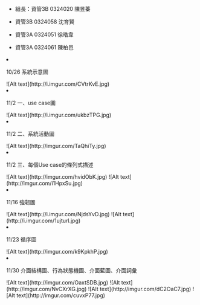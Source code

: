 <ul>
<li><p>組長：資管3B 0324020 陳昱蓁</p></li>
<li><p>資管3B 0324058 沈育賢</p></li>
<li><p>資管3A 0324051 徐皓韋</p></li>
<li><p>資管3A 0324061 陳柏邑</p></li>
</ul>
<li><p>10/26 系統示意圖</p></li>
![Alt text](http://i.imgur.com/CVtrKvE.jpg)
<li><p>11/2 一、use case圖</p></li>
![Alt text](http://i.imgur.com/ukbzTPG.jpg)
<li><p>11/2 二、系統活動圖</p></li>
![Alt text](http://imgur.com/TaQhiTy.jpg)
<li><p>11/2 三、每個Use case的條列式描述</p></li>
![Alt text](http://imgur.com/hvidObK.jpg)
![Alt text](http://imgur.com/i1HpxSu.jpg)
<li><p>11/16 強韌圖</p></li>
![Alt text](http://i.imgur.com/NjdsYvD.jpg)
![Alt text](http://i.imgur.com/1ujturl.jpg)
<li><p>11/23 循序圖</p></li>
![Alt text](http://imgur.com/k9KpkhP.jpg)
<li><p>11/30 介面結構圖、行為狀態機圖、介面藍圖、介面詞彙</p></li>
![Alt text](http://imgur.com/OaxtSDB.jpg)
![Alt text](http://imgur.com/NvCXrXG.jpg)
![Alt text](http://imgur.com/dC2OaC7.jpg)
![Alt text](http://imgur.com/cuvxP77.jpg)